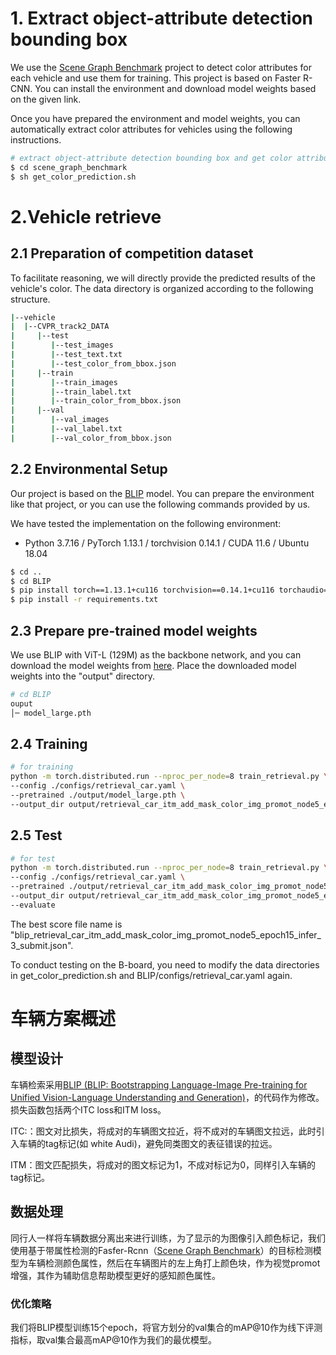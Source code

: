 # 1. Extract object-attribute detection bounding box

We use the [Scene Graph Benchmark](https://github.com/microsoft/scene_graph_benchmark) project to detect color attributes for each vehicle and use them for  training. This project is based on Faster R-CNN. You can install the environment and download model weights based on the given link.

Once you have prepared the environment and model weights, you can automatically extract color attributes for vehicles using the following instructions.

```bash
# extract object-attribute detection bounding box and get color attribute for vehicles
$ cd scene_graph_benchmark
$ sh get_color_prediction.sh
```



# 2.Vehicle retrieve

## 2.1 Preparation of competition dataset

To facilitate reasoning, we will directly provide the predicted results of the vehicle's color. The data directory is organized according to the following structure.

```bash
|--vehicle
|  |--CVPR_track2_DATA
|     |--test 
|        |--test_images
|        |--test_text.txt
|        |--test_color_from_bbox.json
|     |--train  
|        |--train_images
|        |--train_label.txt
|        |--train_color_from_bbox.json
|     |--val 
|        |--val_images
|        |--val_label.txt
|        |--val_color_from_bbox.json
```

## 2.2 Environmental Setup

Our project is based on the [BLIP](https://github.com/salesforce/BLIP/tree/main) model. You can prepare the environment like that project, or you can use the following commands provided by us.

We have tested the implementation on the following environment:

  * Python 3.7.16 / PyTorch 1.13.1 / torchvision 0.14.1 / CUDA 11.6 / Ubuntu 18.04

```bash
$ cd ..
$ cd BLIP
$ pip install torch==1.13.1+cu116 torchvision==0.14.1+cu116 torchaudio==0.13.1 --extra-index-url https://download.pytorch.org/whl/cu116
$ pip install -r requirements.txt
```



## 2.3 Prepare pre-trained model weights

We use BLIP with ViT-L (129M) as the backbone network, and you can download the model weights from [here](https://storage.googleapis.com/sfr-vision-language-research/BLIP/models/model_large.pth). Place the downloaded model weights into the "output" directory.

```bash
# cd BLIP
ouput
│─ model_large.pth
```

## 2.4 Training

```bash
# for training
python -m torch.distributed.run --nproc_per_node=8 train_retrieval.py \
--config ./configs/retrieval_car.yaml \
--pretrained ./output/model_large.pth \
--output_dir output/retrieval_car_itm_add_mask_color_img_promot_node5_epoch15
```



## 2.5 Test

```bash
# for test
python -m torch.distributed.run --nproc_per_node=8 train_retrieval.py \
--config ./configs/retrieval_car.yaml \
--pretrained ./output/retrieval_car_itm_add_mask_color_img_promot_node5_epoch15/checkpoint_best.pth \
--output_dir output/retrieval_car_itm_add_mask_color_img_promot_node5_epoch15 \
--evaluate
```

The best score file name is "blip_retrieval_car_itm_add_mask_color_img_promot_node5_epoch15_infer_3_submit.json".

To conduct testing on the B-board, you need to modify the data directories in get_color_prediction.sh and BLIP/configs/retrieval_car.yaml again.



# 车辆方案概述

## 模型设计

车辆检索采用[BLIP (BLIP: Bootstrapping Language-Image Pre-training for Unified Vision-Language Understanding and Generation)](https://github.com/salesforce/BLIP/tree/main)，的代码作为修改。损失函数包括两个ITC loss和ITM loss。

ITC:：图文对比损失，将成对的车辆图文拉近，将不成对的车辆图文拉远，此时引入车辆的tag标记(如 white Audi)，避免同类图文的表征错误的拉远。

ITM：图文匹配损失，将成对的图文标记为1，不成对标记为0，同样引入车辆的tag标记。

## 数据处理

同行人一样将车辆数据分离出来进行训练，为了显示的为图像引入颜色标记，我们使用基于带属性检测的Fasfer-Rcnn（[Scene Graph Benchmark](https://github.com/microsoft/scene_graph_benchmark)）的目标检测模型为车辆检测颜色属性，然后在车辆图片的左上角打上颜色块，作为视觉promot增强，其作为辅助信息帮助模型更好的感知颜色属性。

### 优化策略

我们将BLIP模型训练15个epoch，将官方划分的val集合的mAP@10作为线下评测指标，取val集合最高mAP@10作为我们的最优模型。